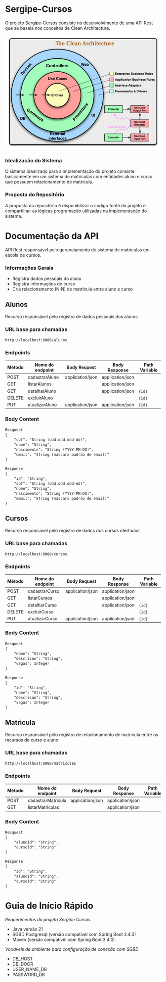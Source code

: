 # Sergipe-Cursos

O projeto Sergipe-Cursos consiste no desenvolvimento de uma API Rest que se baseia nos conceitos de Clean Architecture.

![CleanArchitecture](CleanArchitecture.jpg)


### Idealização do Sistema

O sistema idealizado para a implementação do projeto consiste basicamente em um sistema de matriculas com entidades aluno e curso que possuem relacionamento de matrícula.


### Proposta do Repositório

A proposta do repositório é disponibilizar o código fonte do projeto e compartilhar as lógicas programação utilizadas na implementação do sistema.


# Documentação da API

API Rest responsável pelo gerenciamento de sistema de matriculas em escola de cursos.


### Informações Gerais

- Registra dados pessoais do aluno
- Registra informações do curso
- Cria relacionamento (N:N) de matrícula entre aluno e curso 


## Alunos

Recurso responsável pelo registro de dados pessoais dos alunos


### URL base para chamadas

```
http://localhost:8080/alunos
```


### Endpoints

| Método | Nome do endpoint |Body Request | Body Response | Path Variable
|-----------------------------------------------------------------------------------------------------------------|-----------------------------------------------------------------------------------------------------------------|-----------------------------------------------------------------------------------------------------------------|-----------------------------------------------------------------------------------------------------------------| -----------------------------------------------------------------------------------------------------------------|
| POST | cadastrarAluno |application/json | application/json | |
| GET | listarAlunos | |  application/json | |
| GET | detalharAluno  | | application/json | ```{id}``` |
| DELETE | excluirAluno |  | | ```{id}```  |
| PUT | atualizarAluno | application/json | application/json | ```{id}```  |


### Body Content
```
Resquest
{
    "cpf": "String (ddd.ddd.ddd-dd)",
    "nome": "String",
    "nascimento": "String (YYYY-MM-DD)",
    "email": "String (máscara padrão de email)"
}
```
```
Response
{
    "id": "String",
    "cpf": "String (ddd.ddd.ddd-dd)",
    "nome": "String",
    "nascimento": "String (YYYY-MM-DD)",
    "email": "String (máscara padrão de email)"
}
```


## Cursos

Recurso responsável pelo registro de dados dos cursos ofertados


### URL base para chamadas

```
http://localhost:8080/cursos
```


### Endpoints

| Método | Nome do endpoint |Body Request | Body Response | Path Variable
|-----------------------------------------------------------------------------------------------------------------|-----------------------------------------------------------------------------------------------------------------|-----------------------------------------------------------------------------------------------------------------|-----------------------------------------------------------------------------------------------------------------| -----------------------------------------------------------------------------------------------------------------|
| POST | cadastrarCurso |application/json | application/json | |
| GET | listarCursos | |  application/json | |
| GET | detalharCurso  | | application/json | ```{id}``` |
| DELETE | excluirCurso |  | | ```{id}```  |
| PUT | atualizarCurso | application/json | application/json | ```{id}```  |


### Body Content
```
Resquest
{
    "nome": "String",
    "descricao": "String",
    "vagas": Integer
}
```
```
Response
{
    "id": "String",
    "nome": "String",
    "descricao": "String",
    "vagas": Integer
}
```

## Matricula

Recurso responsável pelo registro de relacionamento de matricula entre os recursos de curso e aluno


### URL base para chamadas

```
http://localhost:8080/matriculas
```


### Endpoints

| Método | Nome do endpoint |Body Request | Body Response | Path Variable
|-----------------------------------------------------------------------------------------------------------------|-----------------------------------------------------------------------------------------------------------------|-----------------------------------------------------------------------------------------------------------------|-----------------------------------------------------------------------------------------------------------------| -----------------------------------------------------------------------------------------------------------------|
| POST | cadastrarMatricula |application/json | application/json | |
| GET | listarMatriculas | |  application/json | |



### Body Content

```
Resquest
{
    "alunoId": "String",
    "cursoId": "String"
}
```
```
Response
{
    "id": "String",
    "alunoId": "String",
    "cursoId": "String"
}
```


# Guia de Início Rápido

*Requerimentos do projeto Sergipe Cursos*

- Java versão 21
- SGBD Postgresql (versão compatível com Spring Boot 3.4.0)
- Maven (versão compatível com Spring Boot 3.4.0)


*Variáveis de ambiente para configuração de conexão com SGBD*

- DB_HOST
- DB_DOOR
- USER_NAME_DB
- PASSWORD_DB





